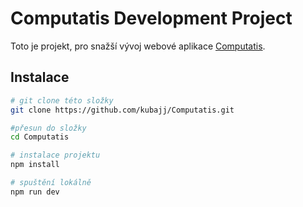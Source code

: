 # Computatis Development Project

Toto je projekt, pro snažší vývoj webové aplikace [Computatis](https://github.com/kubajj/Computatis).

## Instalace

``` bash
# git clone této složky
git clone https://github.com/kubajj/Computatis.git

#přesun do složky
cd Computatis

# instalace projektu
npm install

# spuštění lokálně
npm run dev
```

